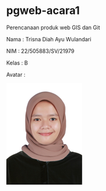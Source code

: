 # pgweb-acara1
Perencanaan produk web GIS dan Git

Nama : Trisna Diah Ayu Wulandari

NIM : 22/505883/SV/21979

Kelas : B

Avatar :  
 
<img src="images/trisna.jpg" width="200">

